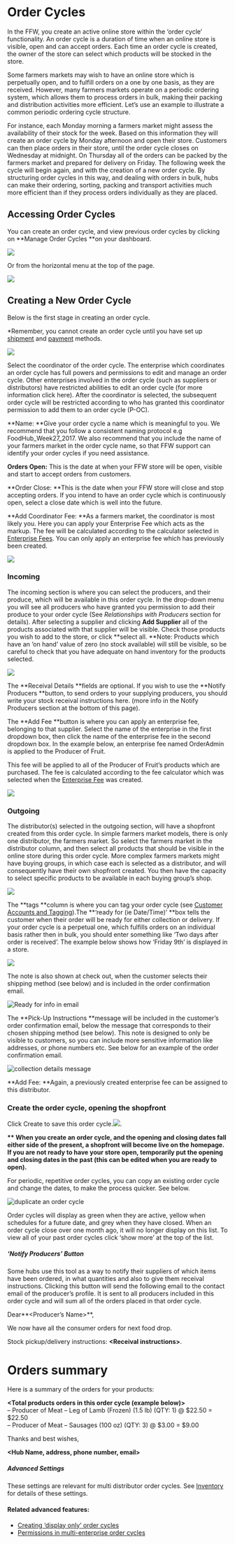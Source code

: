 # Order Cycles

In the FFW, you create an active online store within the ‘order cycle’ functionality. An order cycle is a duration of time when an online store is visible, open and can accept orders. Each time an order cycle is created, the owner of the store can select which products will be stocked in the store.

Some farmers markets may wish to have an online store which is perpetually open, and to fulfill orders on a one by one basis, as they are received. However, many farmers markets operate on a periodic ordering system, which allows them to process orders in bulk, making their packing and distribution activities more efficient. Let’s use an example to illustrate a common periodic ordering cycle structure.

For instance, each Monday morning a farmers market might assess the availability of their stock for the week. Based on this information they will create an order cycle by Monday afternoon and open their store. Customers can then place orders in their store, until the order cycle closes on Wednesday at midnight. On Thursday all of the orders can be packed by the farmers market and prepared for delivery on Friday. The following week the cycle will begin again, and with the creation of a new order cycle. By structuring order cycles in this way, and dealing with orders in bulk, hubs can make their ordering, sorting, packing and transport activities much more efficient than if they process orders individually as they are placed.

## Accessing Order Cycles

You can create an order cycle, and view previous order cycles by clicking on **Manage Order Cycles **on your dashboard.

![](/assets/22-OrderCycles-1-Order-Cycle_old.png)

Or from the horizontal menu at the top of the page.

![](/assets/22-OrderCycles-2-Access-order-cycle_old.png)

## Creating a New Order Cycle

Below is the first stage in creating an order cycle.

\*Remember, you cannot create an order cycle until you have set up [shipment](/shipping-methods.md) and [payment](/payment-methods-2.md) methods.

![](/assets/22-OrderCycles-3-Set-coordinator_old.png)

Select the coordinator of the order cycle. The enterprise which coordinates an order cycle has full powers and permissions to edit and manage an order cycle. Other enterprises involved in the order cycle \(such as suppliers or distributors\) have restricted abilities to edit an order cycle \(for more information click here\). After the coordinator is selected, the subsequent order cycle will be restricted according to who has granted this coordinator permission to add them to an order cycle \(P-OC\).

**Name: **Give your order cycle a name which is meaningful to you. We recommend that you follow a consistent naming protocol e.g FoodHub\_Week27\_2017. We also recommend that you include the name of your farmers market in the order cycle name, so that FFW support can identify your order cycles if you need assistance.

**Orders Open:** This is the date at when your FFW store will be open, visible and start to accept orders from customers.

**Order Close: **This is the date when your FFW store will close and stop accepting orders. If you intend to have an order cycle which is continuously open, select a close date which is well into the future.

**Add Coordinator Fee: **As a farmers market, the coordinator is most likely you. Here you can apply your Enterprise Fee which acts as the markup. The fee will be calculated according to the calculator selected in [Enterprise Fees](/enterprise-fees.md). You can only apply an enterprise fee which has previously been created.

![](/assets/22-OrderCycles-4-New-order-cycle-3_old.png)

### Incoming

The incoming section is where you can select the producers, and their produce, which will be available in this order cycle. In the drop-down menu you will see all producers who have granted you permission to add their produce to your order cycle \(See _Relationships with Producers_ section for details\). After selecting a supplier and clicking **Add Supplier** all of the products associated with that supplier will be visible. Check those products you wish to add to the store, or click **select all. **Note: Products which have an ‘on hand’ value of zero \(no stock available\) will still be visible, so be careful to check that you have adequate on hand inventory for the products selected.

![](/assets/22-OrderCycles-5-Incomiing_old.png)

The **Receival Details **fields are optional. If you wish to use the **Notify Producers **button, to send orders to your supplying producers, you should write your stock receival instructions here. \(more info in the Notify Producers section at the bottom of this page\).

The **Add Fee **button is where you can apply an enterprise fee, belonging to that supplier. Select the name of the enterprise in the first dropdown box, then click the name of the enterprise fee in the second dropdown box. In the example below, an enterprise fee named OrderAdmin is applied to the Producer of Fruit.

This fee will be applied to all of the Producer of Fruit’s products which are purchased. The fee is calculated according to the fee calculator which was selected when the [Enterprise Fee](/enterprise-fees.md) was created.

![](/assets/22-OrderCycles-6-Enterprise-Fee_old.png)

### Outgoing

The distributor\(s\) selected in the outgoing section, will have a shopfront created from this order cycle. In simple farmers market models, there is only one distributor, the farmers market. So select the farmers market in the distributor column, and then select all products that should be visible in the online store during this order cycle. More complex farmers markets might have buying groups, in which case each is selected as a distributor, and will consequently have their own shopfront created. You then have the capacity to select specific products to be available in each buying group’s shop.

![](/assets/22-OrderCycles-7-Outoging-New_old.png)

The **tags **column is where you can tag your order cycle \(see [Customer Accounts and Tagging](/customer-accounts-and-tagging.md)\).The **‘ready for \(ie Date/Time\)’ **box tells the customer when their order will be ready for either collection or delivery. If your order cycle is a perpetual one, which fulfills orders on an individual basis rather then in bulk, you should enter something like ‘Two days after order is received’. The example below shows how ‘Friday 9th’ is displayed in a store.

![](/assets/22-OrderCycles-8-Ready-for_old.png)

The note is also shown at check out, when the customer selects their shipping method \(see below\) and is included in the order confirmation email.

![](https://openfoodnetwork.org/wp-content/uploads/2015/05/shipping-info.png "Ready for info in email")

The **Pick-Up Instructions **message will be included in the customer’s order confirmation email, below the message that corresponds to their chosen shipping method \(see below\). This note is designed to only be visible to customers, so you can include more sensitive information like addresses, or phone numbers etc. See below for an example of the order confirmation email.

![](https://openfoodnetwork.org/wp-content/uploads/2015/05/Collection-details.png "collection details message")

**Add Fee: **Again, a previously created enterprise fee can be assigned to this distributor.

### Create the order cycle, opening the shopfront

Click Create to save this order cycle.![](http://openfoodfoundation.org/sites/default/files/create.png).

**\*\* When you create an order cycle, and the opening and closing dates fall either side of the present, a shopfront will become live on the homepage. If you are not ready to have your store open, temporarily put the opening and closing dates in the past \(this can be edited when you are ready to open\).**

For periodic, repetitive order cycles, you can copy an existing order cycle and change the dates, to make the process quicker. See below.

![](https://openfoodnetwork.org/wp-content/uploads/2015/05/copy-order-cycle.png "duplicate an order cycle")

Order cycles will display as green when they are active, yellow when schedules for a future date, and grey when they have closed. When an order cycle close over one month ago, it will no longer display on this list. To view all of your past order cycles click ‘show more’ at the top of the list.

##### ‘Notify Producers’ Button

Some hubs use this tool as a way to notify their suppliers of which items have been ordered, in what quantities and also to give them receival instructions. Clicking this button will send the following email to the contact email of the producer’s profile. It is sent to all producers included in this order cycle and will sum all of the orders placed in that order cycle.

Dear**&lt;Producer’s Name&gt;**,

We now have all the consumer orders for next food drop.

Stock pickup/delivery instructions: **&lt;Receival instructions&gt;**.

# Orders summary

Here is a summary of the orders for your products:

**&lt;Total products orders in this order cycle \(example below\)&gt;**  
– Producer of Meat – Leg of Lamb \(Frozen\) \(1.5 lb\) \(QTY: 1\) @ $22.50 = $22.50  
– Producer of Meat – Sausages \(100 oz\) \(QTY: 3\) @ $3.00 = $9.00

Thanks and best wishes,

**&lt;Hub Name, address, phone number, email&gt;**

##### Advanced Settings

These settings are relevant for multi distributor order cycles. See [Inventory](/inventory.md) for details of these settings.

#### Related advanced features:

* [Creating ‘display only’ order cycles](/creating-display-only-order-cycles.md)
* [Permissions in multi-enterprise order cycles](/permissions-in-multi-enterprise-order-cycles.md)



